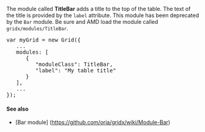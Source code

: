 The module called **TitleBar** adds a title to the top of the table.  The text of the title is provided by the `label` attribute.  This module has been deprecated by the `Bar` module.
Be sure and AMD load the module called `gridx/modules/TitleBar`.

<pre>
var myGrid = new Grid({
   ...
   modules: [
      {
         "moduleClass": TitleBar,
         "label": "My table title"
      }
   ],
   ...
});
</pre>

#### See also
* [Bar module] (https://github.com/oria/gridx/wiki/Module-Bar)